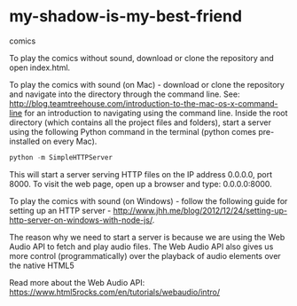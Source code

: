 # my-shadow-is-my-best-friend
comics

To play the comics without sound, download or clone the repository and open index.html.

To play the comics with sound (on Mac) - download or clone the repository and navigate into the directory through the command line. See: http://blog.teamtreehouse.com/introduction-to-the-mac-os-x-command-line for an introduction to navigating using the command line. Inside the root directory (which contains all the project files and folders), start a server using the following Python command in the terminal (python comes pre-installed on every Mac).

```python
python -m SimpleHTTPServer
```

This will start a server serving HTTP files on the IP address 0.0.0.0, port 8000.
To visit the web page, open up a browser and type: 0.0.0.0:8000.

To play the comics with sound (on Windows) - follow the following guide for setting up an HTTP server - http://www.jhh.me/blog/2012/12/24/setting-up-http-server-on-windows-with-node-js/.

The reason why we need to start a server is because we are using the Web Audio API to fetch and play audio files. The Web Audio API also gives us more control (programmatically) over the playback of audio elements over the native HTML5 <audio> tag.

Read more about the Web Audio API: https://www.html5rocks.com/en/tutorials/webaudio/intro/
